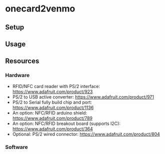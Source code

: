 # onecard2venmo

## Setup

## Usage

## Resources
### Hardware
* RFID/NFC card reader with PS/2 interface: <https://www.adafruit.com/product/923>  
* PS/2 to USB active converter: <https://www.adafruit.com/product/971>  
* PS/2 to Serial fully build chip and port: <https://www.adafruit.com/product/1136>  
* An option: NFC/RFID arduino shield: <https://www.adafruit.com/product/789>  
* An option: NFC/RFID breakout board (supports I2C): <https://www.adafruit.com/product/364>  
* Optional: PS/2 wired connector: <https://www.adafruit.com/product/804>  
### Software
